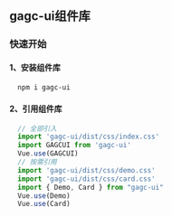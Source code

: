 ## gagc-ui组件库

### 快速开始

#### 1、安装组件库
```bash
  npm i gagc-ui
```
#### 2、引用组件库
```javascript
  // 全部引入
  import 'gagc-ui/dist/css/index.css'
  import GAGCUI from 'gagc-ui'
  Vue.use(GAGCUI)
  // 按需引用
  import 'gagc-ui/dist/css/demo.css'
  import 'gagc-ui/dist/css/card.css'
  import { Demo, Card } from "gagc-ui"
  Vue.use(Demo)
  Vue.use(Card)
```

